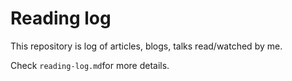 # Reading log

This repository is log of articles, blogs, talks read/watched by me.

Check `reading-log.md`for more details.
